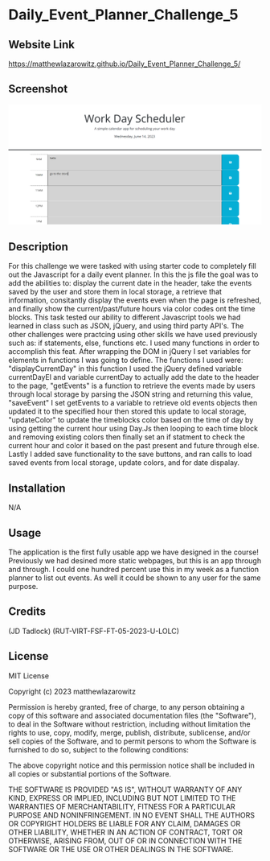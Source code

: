 # Daily_Event_Planner_Challenge_5

## Website Link

https://matthewlazarowitz.github.io/Daily_Event_Planner_Challenge_5/

## Screenshot

![Screenshot](challenge5ss.PNG)

## Description

For this challenge we were tasked with using starter code to completely fill out the Javascript for a daily event planner.  In this the js file the goal was to add the abilities to: display the current date in the header, take the events saved by the user and store them in local storage, a retrieve that information, consitantly display the events even when the page is refreshed, and finally show the current/past/future hours via color codes ont the time blocks.  This task tested our ability to different Javascript tools we had learned in class such as JSON, jQuery, and using third party API's. The other challenges were practcing using other skills we have used previously such as: if statements, else, functions etc. I used many functions in order to accomplish this feat.  After wrapping the DOM in jQuery I set variables for elements in functions I was going to define.  The functions I used were: "displayCurrentDay" in this function I used the jQuery defined variable currentDayEl and variable currentDay to actually add the date to the header to the page, "getEvents" is a function to retrieve the events made by users through local storage by parsing the JSON string and returning this value, "saveEvent" I set getEvents to a variable to retrieve old events objects then updated it to the specified hour then stored this update to local storage, "updateColor" to update the timeblocks color based on the time of day by using getting the current hour using Day.Js then looping to each time block and removing existing colors then finally set an if statment to check the current hour and color it based on the past present and future through else.  Lastly I added save functionality to the save buttons, and ran calls to load saved events from local storage, update colors, and for date dispalay.

## Installation

N/A

## Usage

The application is the first fully usable app we have designed in the course!  Previously we had desined more static webpages, but this is an app through and through.  I could one hundred percent use this in my week as a function planner to list out events.  As well it could be shown to any user for the same purpose.   

## Credits

(JD Tadlock)  (RUT-VIRT-FSF-FT-05-2023-U-LOLC)

## License

MIT License

Copyright (c) 2023 matthewlazarowitz

Permission is hereby granted, free of charge, to any person obtaining a copy
of this software and associated documentation files (the "Software"), to deal
in the Software without restriction, including without limitation the rights
to use, copy, modify, merge, publish, distribute, sublicense, and/or sell
copies of the Software, and to permit persons to whom the Software is
furnished to do so, subject to the following conditions:

The above copyright notice and this permission notice shall be included in all
copies or substantial portions of the Software.

THE SOFTWARE IS PROVIDED "AS IS", WITHOUT WARRANTY OF ANY KIND, EXPRESS OR
IMPLIED, INCLUDING BUT NOT LIMITED TO THE WARRANTIES OF MERCHANTABILITY,
FITNESS FOR A PARTICULAR PURPOSE AND NONINFRINGEMENT. IN NO EVENT SHALL THE
AUTHORS OR COPYRIGHT HOLDERS BE LIABLE FOR ANY CLAIM, DAMAGES OR OTHER
LIABILITY, WHETHER IN AN ACTION OF CONTRACT, TORT OR OTHERWISE, ARISING FROM,
OUT OF OR IN CONNECTION WITH THE SOFTWARE OR THE USE OR OTHER DEALINGS IN THE
SOFTWARE.

